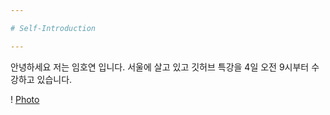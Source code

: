 ```yaml
---

# Self-Introduction

---
```




안녕하세요 저는 임호연 입니다. 
서울에 살고 있고 깃허브 특강을 4일 오전 9시부터 수강하고 있습니다. 

 

! [Photo](https://imtopic.com/media/upload/images/202004/7edffaebacda1c3dffae0a47347c5aa3.jpeg"cat")





